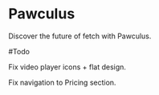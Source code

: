 # Pawculus
Discover the future of fetch with Pawculus.

#Todo

Fix video player icons + flat design.

Fix navigation to Pricing section.


